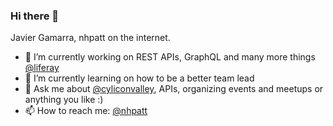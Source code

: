 ### Hi there 👋

Javier Gamarra, nhpatt on the internet.

- 🔭 I’m currently working on REST APIs, GraphQL and many more things [@liferay](https://github.com/liferay)
- 🌱 I’m currently learning on how to be a better team lead
- 💬 Ask me about [@cyliconvalley](https://twitter.com/cylicon_valley), APIs, organizing events and meetups or anything you like :)
- 📫 How to reach me: [@nhpatt](https://twitter.com/nhpatt)
